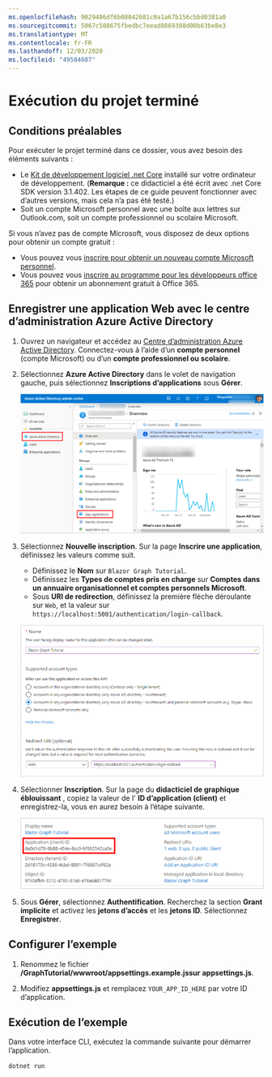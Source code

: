 ```yaml
---
ms.openlocfilehash: 9029486df6b08042681c0a1a67b156cbbd0381a0
ms.sourcegitcommit: 5067c508675fbedbc7eead0869308d00b63be8e3
ms.translationtype: MT
ms.contentlocale: fr-FR
ms.lasthandoff: 12/03/2020
ms.locfileid: "49584607"
---
```

# <a name="how-to-run-the-completed-project"></a>Exécution du projet terminé

## <a name="prerequisites"></a>Conditions préalables

Pour exécuter le projet terminé dans ce dossier, vous avez besoin des éléments suivants :

- Le [Kit de développement logiciel .net Core](https://dotnet.microsoft.com/download) installé sur votre ordinateur de développement. (**Remarque :** ce didacticiel a été écrit avec .net Core SDK version 3.1.402. Les étapes de ce guide peuvent fonctionner avec d’autres versions, mais cela n’a pas été testé.)
- Soit un compte Microsoft personnel avec une boîte aux lettres sur Outlook.com, soit un compte professionnel ou scolaire Microsoft.

Si vous n’avez pas de compte Microsoft, vous disposez de deux options pour obtenir un compte gratuit :

- Vous pouvez vous [inscrire pour obtenir un nouveau compte Microsoft personnel](https://signup.live.com/signup?wa=wsignin1.0&rpsnv=12&ct=1454618383&rver=6.4.6456.0&wp=MBI_SSL_SHARED&wreply=https://mail.live.com/default.aspx&id=64855&cbcxt=mai&bk=1454618383&uiflavor=web&uaid=b213a65b4fdc484382b6622b3ecaa547&mkt=E-US&lc=1033&lic=1).
- Vous pouvez vous [inscrire au programme pour les développeurs office 365](https://developer.microsoft.com/office/dev-program) pour obtenir un abonnement gratuit à Office 365.

## <a name="register-a-web-application-with-the-azure-active-directory-admin-center"></a>Enregistrer une application Web avec le centre d’administration Azure Active Directory

1. Ouvrez un navigateur et accédez au [Centre d’administration Azure Active Directory](https://aad.portal.azure.com). Connectez-vous à l’aide d’un **compte personnel** (compte Microsoft) ou d’un **compte professionnel ou scolaire**.

1. Sélectionnez **Azure Active Directory** dans le volet de navigation gauche, puis sélectionnez **Inscriptions d’applications** sous **Gérer**.

    ![Une capture d’écran des inscriptions d’applications ](../tutorial/images/aad-portal-app-registrations.png)

1. Sélectionnez **Nouvelle inscription**. Sur la page **Inscrire une application**, définissez les valeurs comme suit.

    - Définissez le **Nom** sur `Blazor Graph Tutorial`.
    - Définissez les **Types de comptes pris en charge** sur **Comptes dans un annuaire organisationnel et comptes personnels Microsoft**.
    - Sous **URI de redirection**, définissez la première flèche déroulante sur `Web`, et la valeur sur `https://localhost:5001/authentication/login-callback`.

    ![Capture d’écran de la page Inscrire une application](../tutorial/images/aad-register-an-app.png)

1. Sélectionner **Inscription**. Sur la page du **didacticiel de graphique éblouissant** , copiez la valeur de l' **ID d’application (client)** et enregistrez-la, vous en aurez besoin à l’étape suivante.

    ![Une capture d’écran de l’ID d’application de la nouvelle inscription d'application](../tutorial/images/aad-application-id.png)

1. Sous **Gérer**, sélectionnez **Authentification**. Recherchez la section **Grant implicite** et activez les **jetons d’accès** et les **jetons ID**. Sélectionnez **Enregistrer**.

## <a name="configure-the-sample"></a>Configurer l’exemple

1. Renommez le fichier **/GraphTutorial/wwwroot/appsettings.example.jssur** **appsettings.js**.

1. Modifiez **appsettings.js** et remplacez `YOUR_APP_ID_HERE` par votre ID d’application.

## <a name="run-the-sample"></a>Exécution de l’exemple

Dans votre interface CLI, exécutez la commande suivante pour démarrer l’application.

```Shell
dotnet run
```
